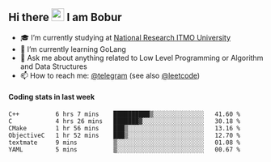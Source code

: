 ## Hi there <img src="https://media.giphy.com/media/hvRJCLFzcasrR4ia7z/giphy.gif" width="25px" height="25px"> I am Bobur

- :mortar_board: I’m currently studying at [National Research ITMO University](https://itmo.ru/)
- :seedling: I’m currently learning GoLang
- :speech_balloon: Ask me about anything related to Low Level Programming or Algorithm and Data Structures
- :mailbox: How to reach me: [@telegram](https://t.me/octoant) (see also [@leetcode](https://leetcode.com/octoant/))    

#### Coding stats in last week

<!--START_SECTION:waka-->

```text
C++          6 hrs 7 mins    ██████████▒░░░░░░░░░░░░░░   41.60 %
C            4 hrs 26 mins   ███████▓░░░░░░░░░░░░░░░░░   30.18 %
CMake        1 hr 56 mins    ███▒░░░░░░░░░░░░░░░░░░░░░   13.16 %
ObjectiveC   1 hr 52 mins    ███▒░░░░░░░░░░░░░░░░░░░░░   12.70 %
textmate     9 mins          ▒░░░░░░░░░░░░░░░░░░░░░░░░   01.08 %
YAML         5 mins          ▒░░░░░░░░░░░░░░░░░░░░░░░░   00.67 %
```

<!--END_SECTION:waka-->
